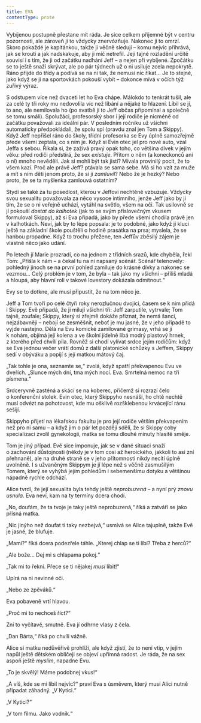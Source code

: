 ```yaml
---
title: EVA
contentType: prose
---
```


<section>

Vybíjenou postupně přestane mít ráda. Je sice celkem příjemné být v centru pozornosti, ale zároveň ji to vždycky znervózňuje. Nakonec ji to omrzí. Skoro pokaždé je kapitánkou, takže ji věčně sledují – komu nejvíc přihrává, jak se kroutí a jak nadskakuje, aby ji míč netrefil. Její tajné rozladění určitě souvisí i s tím, že ji od začátku nadhání Jeff – a nejen při vybíjené. Zpočátku se to ještě snaží skrývat, ale po pár týdnech už o ni usiluje zcela nepokrytě. Ráno přijde do třídy a podívá se na ni tak, že nemusí nic říkat… Je to stejné, jako když se ji na sportovkách pokouší vybít – dokonce mívá v očích týž zuřivý výraz.

</section>

<section>

S odstupem více než dvaceti let ho Eva chápe. Málokdo to tenkrát tušil, ale za celé ty tři roky mu nedovolila víc než líbání a nějaké to hlazení. Líbil se jí, to ano, ale nemilovala ho (po svatbě jí to Jeff občas připomínal a společně se tomu smáli). Spolužáci, profesorský sbor i její rodiče je nicméně od začátku považovali za ideální pár. V posledním ročníku už všichni automaticky předpokládali, že spolu spí (pravdu znal jen Tom a Skippy). Když Jeff nepřišel ráno do školy, třídní profesorka se Evy úplně samozřejmě přede všemi zeptala, co s ním je. Když si Evin otec jel pro nové auto, vzal Jeffa s sebou. Říkala si, že zažívá pravý opak toho, co většina dívek v jejím věku: před rodiči předstírá, že sex _existuje_. Přitom o něm (a koneckonců ani o ní) mnoho nevěděli. Jak si mohli být tak jistí? Mívala provinilý pocit, že to všem kazí. Proč ale právě Jeff? ptávala se sama sebe. Má si ho vzít za muže a mít s ním děti jenom proto, že si ji _zamluvil_? Nebo že je hezký? Nebo proto, že se ta myšlenka zamlouvá ostatním?

</section>

<section>

Stydí se také za tu posedlost, kterou v Jeffovi nechtěně vzbuzuje. Vždycky svou sexualitu považovala za něco vysoce intimního, jenže Jeff jako by ji tím, že se o ni veřejně uchází, vytáhl na světlo, všem na oči. Tak usilovně se jí pokouší _dostat do kalhotek_ (jak to se svým příslovečným vkusem formuloval Skippy), až si Eva připadá, jako by přede všemi chodila právě jen v kalhotkách. Neví, jak by to lépe popsala: je to podobné, jako když jí kluci ještě na základní škole pouštěli o hodině prasátka na prsa; myslela, že se hanbou propadne. Když to trochu přežene, ten Jeffův zběsilý zájem je vlastně něco jako udání.

Po letech jí Marie prozradí, co na jednom z třídních srazů, kde chyběla, řekl Tom: „Přišla k nám – a čekal tu na ni napsaný scénář. Scénář telenovely: pohledný jinoch se na první pohled zamiluje do krásné dívky a nakonec se vezmou… Celý problém je v tom, že byla – tak jako my všichni – příliš mladá a hloupá, aby hlavní roli v takové lovestory dokázala odmítnout.“

Evy se to dotkne, ale musí připustit, že na tom něco je.

</section>

<section>

Jeff a Tom tvoří po celé čtyři roky nerozlučnou dvojici, časem se k nim přidá i Skippy. Evě připadá, že ji milují všichni tři: Jeff zarputile, vytrvale; Tom tajně, zoufale; Skippy, který si zřejmě dokáže přiznat, že nemá šanci, nejzábavněji – nebojí se zesměšnit, neboť je mu jasné, že v jeho případě to vyjde nastejno. Dělá na Evu komické zamilované grimasy, vrhá se jí k nohám, objímá její kolena a ve školní jídelně líbá modrý plastový hrnek, z kterého před chvílí pila. Rovněž si chodí vylívat srdce jejím rodičům: když se Eva jednou večer vrátí domů z další platonické schůzky s Jeffem, Skippy sedí v obýváku a popíjí s její matkou mátový čaj.

„Tak tohle je ona, seznamte se,“ zvolá, když spatří překvapenou Evu ve dveřích. „Slunce mých dní, tma mých nocí. Eva. Smrtelná nemoc na tři písmena.“

Srdceryvně zasténá a skácí se na koberec, přičemž si rozrazí čelo o konferenční stolek. Evin otec, který Skippyho nesnáší, ho chtě nechtě musí odvézt na pohotovost, kde mu ošklivě rozšklebenou krvácející ránu sešijí.

Skippyho přijetí na lékařskou fakultu je pro její rodiče větším překvapením než pro ni samu – a když jim o pár let později sdělí, že si Skippy coby specializaci zvolil gynekologii, matka se tomu dlouhé minuty hlasitě směje.

Tom je jiný případ. Evě sice imponuje, jak se v dané situaci snaží o zachování důstojnosti (někdy je v tom cosi až heroického, jakkoli to asi zní přehnaně), ale na druhé straně se v jeho přítomnosti nikdy necítí úplně uvolněně. I s užvaněným Skippym je jí lépe než s věčně zasmušilým Tomem, který se vyhýbá jejím pohledům i sebemenšímu dotyku a většinou nápadně rychle odchází.

</section>

<section>

Alice tvrdí, že její sexualita byla tehdy ještě _neprobuzená_ – a nyní prý _znovu usnula_. Eva neví, kam na ty termíny dcera chodí.

„No, doufám, že ta tvoje je taky ještě neprobuzená,“ říká a zatváří se jako přísná matka.

„Nic jinýho než doufat ti taky nezbejvá,“ usmívá se Alice tajuplně, takže Evě je jasné, že blufuje.

„Mami?“ říká dcera podezřele táhle. „Kterej chlap se ti líbí? Třeba z herců?“

„Ale bože… Dej mi s chlapama pokoj.“

„Tak mi to řekni. Přece se ti nějakej _musí_ líbit!“

Upírá na ni nevinné oči.

„Nebo ze zpěváků.“

Eva pobaveně vrtí hlavou.

„Proč mi to nechceš říct?“

Zní to vyčítavě, smutně. Eva jí odhrne vlasy z čela.

„Dan Bárta,“ říká po chvíli vážně.

Alice si matku nedůvěřivě prohlíží, ale když zjistí, že to není vtip, v jejím napůl ještě dětském obličeji se objeví upřímná radost. Je ráda, že na sex aspoň ještě _myslím_, napadne Evu.

„To je skvělý! Máme podobnej vkus!“

„A víš, kde se mi líbil nejvíc?“ praví Eva s úsměvem, který musí Alici nutně připadat záhadný. „V Kytici.“

„V Kytici?“

„V tom filmu. Jako vodník.“

</section>
